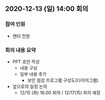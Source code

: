 ## 2020-12-13 (일) 14:00 회의

### 참여 인원
- 멘티 전원

### 회의 내용 요약
- PPT 초안 작성
  - 내용 구상
  - 일부 내용 추가
    - 보안 점검 프로그램 구성도(다이어그램)
- 앞으로의 일정 논의
  - 12/15 (화) 16:00 회의 / 12/17(목) 회의 예정
